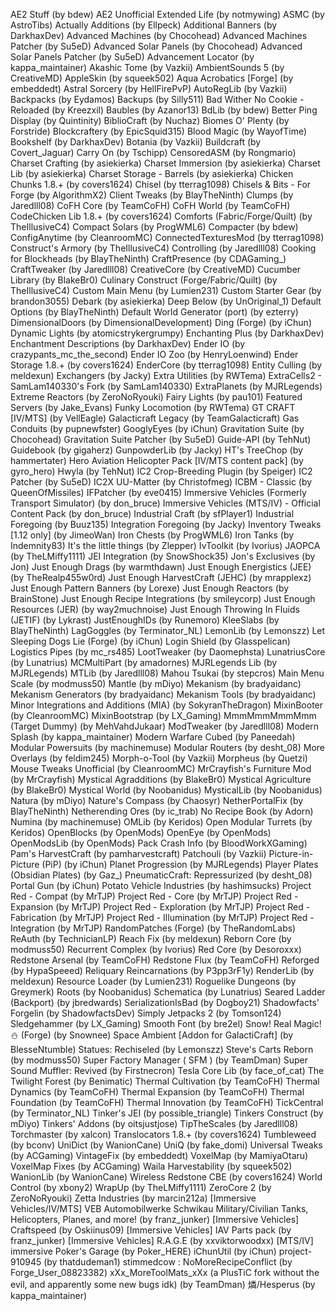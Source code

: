 AE2 Stuff (by bdew)
AE2 Unofficial Extended Life (by notmywing)
ASMC (by AstroTibs)
Actually Additions (by Ellpeck)
Additional Banners (by DarkhaxDev)
Advanced Machines (by Chocohead)
Advanced Machines Patcher (by Su5eD)
Advanced Solar Panels (by Chocohead)
Advanced Solar Panels Patcher (by Su5eD)
Advancement Locator (by kappa_maintainer)
Akashic Tome (by Vazkii)
AmbientSounds 5 (by CreativeMD)
AppleSkin (by squeek502)
Aqua Acrobatics [Forge] (by embeddedt)
Astral Sorcery (by HellFirePvP)
AutoRegLib (by Vazkii)
Backpacks (by Eydamos)
Backups (by Silly511)
Bad Wither No Cookie - Reloaded (by Kreezxil)
Baubles (by Azanor13)
BdLib (by bdew)
Better Ping Display (by Quintinity)
BiblioCraft (by Nuchaz)
Biomes O' Plenty (by Forstride)
Blockcraftery (by EpicSquid315)
Blood Magic  (by WayofTime)
Bookshelf (by DarkhaxDev)
Botania (by Vazkii)
Buildcraft (by Covert_Jaguar)
Carry On (by Tschipp)
CensoredASM (by Rongmario)
Charset Crafting (by asiekierka)
Charset Immersion (by asiekierka)
Charset Lib (by asiekierka)
Charset Storage - Barrels (by asiekierka)
Chicken Chunks 1.8.+ (by covers1624)
Chisel (by tterrag1098)
Chisels & Bits - For Forge (by AlgorithmX2)
Client Tweaks (by BlayTheNinth)
Clumps (by Jaredlll08)
CoFH Core (by TeamCoFH)
CoFH World (by TeamCoFH)
CodeChicken Lib 1.8.+ (by covers1624)
Comforts (Fabric/Forge/Quilt) (by TheIllusiveC4)
Compact Solars (by ProgWML6)
Compacter (by bdew)
ConfigAnytime (by CleanroomMC)
ConnectedTexturesMod (by tterrag1098)
Construct's Armory (by TheIllusiveC4)
Controlling (by Jaredlll08)
Cooking for Blockheads (by BlayTheNinth)
CraftPresence (by CDAGaming_)
CraftTweaker (by Jaredlll08)
CreativeCore (by CreativeMD)
Cucumber Library (by BlakeBr0)
Culinary Construct (Forge/Fabric/Quilt) (by TheIllusiveC4)
Custom Main Menu (by Lumien231)
Custom Starter Gear (by brandon3055)
Debark (by asiekierka)
Deep Below (by UnOriginal_1)
Default Options (by BlayTheNinth)
Default World Generator (port) (by ezterry)
DimensionalDoors (by DimensionalDevelopment)
Ding (Forge) (by iChun)
Dynamic Lights (by atomicstrykergrumpy)
Enchanting Plus (by DarkhaxDev)
Enchantment Descriptions (by DarkhaxDev)
Ender IO (by crazypants_mc_the_second)
Ender IO Zoo (by HenryLoenwind)
Ender Storage 1.8.+ (by covers1624)
EnderCore (by tterrag1098)
Entity Culling (by meldexun)
Exchangers (by Jacky)
Extra Utilities (by RWTema)
ExtraCells2 - SamLam140330's Fork (by SamLam140330)
ExtraPlanets (by MJRLegends)
Extreme Reactors (by ZeroNoRyouki)
Fairy Lights (by pau101)
Featured Servers (by Jake_Evans)
Funky Locomotion (by RWTema)
GT CRAFT [IV/MTS] (by VellEagle)
Galacticraft Legacy (by TeamGalacticraft)
Gas Conduits (by pupnewfster)
GooglyEyes  (by iChun)
Gravitation Suite (by Chocohead)
Gravitation Suite Patcher (by Su5eD)
Guide-API (by TehNut)
Guidebook (by gigaherz)
GunpowderLib (by Jacky)
HT's TreeChop (by hammertater)
Hero Aviation Helicopter Pack [IV/MTS content pack] (by gyro_hero)
Hwyla (by TehNut)
IC2 Crop-Breeding Plugin (by Speiger)
IC2 Patcher (by Su5eD)
IC2X UU-Matter (by Christofmeg)
ICBM - Classic (by QueenOfMissiles)
IFPatcher (by eve0415)
Immersive Vehicles (Formerly Transport Simulator) (by don_bruce)
Immersive Vehicles (MTS/IV) - Official Content Pack (by don_bruce)
Industrial Craft (by sfPlayer1)
Industrial Foregoing (by Buuz135)
Integration Foregoing (by Jacky)
Inventory Tweaks [1.12 only]  (by JimeoWan)
Iron Chests (by ProgWML6)
Iron Tanks (by Indemnity83)
It's the little things (by Zlepper)
IvToolkit (by Ivorius)
JAOPCA (by TheLMiffy1111)
JEI Integration (by SnowShock35)
Jon's Exclusives (by Jon)
Just Enough Drags (by warmthdawn)
Just Enough Energistics (JEE) (by TheRealp455w0rd)
Just Enough HarvestCraft (JEHC) (by mrapplexz)
Just Enough Pattern Banners (by Lorexe)
Just Enough Reactors (by BrainStone)
Just Enough Recipe Integrations (by smileycorp)
Just Enough Resources (JER) (by way2muchnoise)
Just Enough Throwing In Fluids (JETIF) (by Lykrast)
JustEnoughIDs (by Runemoro)
KleeSlabs (by BlayTheNinth)
LagGoggles (by Terminator_NL)
LemonLib (by Lemonszz)
Let Sleeping Dogs Lie (Forge) (by iChun)
Login Shield (by Glasspelican)
Logistics Pipes (by mc_rs485)
LootTweaker (by Daomephsta)
LunatriusCore (by Lunatrius)
MCMultiPart (by amadornes)
MJRLegends Lib (by MJRLegends)
MTLib (by Jaredlll08)
Mahou Tsukai (by stepcros)
Main Menu Scale (by modmuss50)
Mantle (by mDiyo)
Mekanism (by bradyaidanc)
Mekanism Generators (by bradyaidanc)
Mekanism Tools (by bradyaidanc)
Minor Integrations and Additions (MIA) (by SokyranTheDragon)
MixinBooter (by CleanroomMC)
MixinBootstrap (by LX_Gaming)
MmmMmmMmmMmm (Target Dummy) (by MehVahdJukaar)
ModTweaker (by Jaredlll08)
Modern Splash (by kappa_maintainer)
Modern Warfare Cubed (by Paneedah)
Modular Powersuits (by machinemuse)
Modular Routers (by desht_08)
More Overlays (by feldim245)
Morph-o-Tool (by Vazkii)
Morpheus (by Quetzi)
Mouse Tweaks Unofficial (by CleanroomMC)
MrCrayfish's Furniture Mod (by MrCrayfish)
Mystical Agradditions (by BlakeBr0)
Mystical Agriculture (by BlakeBr0)
Mystical World (by Noobanidus)
MysticalLib (by Noobanidus)
Natura (by mDiyo)
Nature's Compass (by Chaosyr)
NetherPortalFix (by BlayTheNinth)
Netherending Ores (by ic_trab)
No Recipe Book (by Adorn)
Numina (by machinemuse)
OMLib (by Keridos)
Open Modular Turrets (by Keridos)
OpenBlocks (by OpenMods)
OpenEye (by OpenMods)
OpenModsLib (by OpenMods)
Pack Crash Info (by BloodWorkXGaming)
Pam's HarvestCraft (by pamharvestcraft)
Patchouli (by Vazkii)
Picture-in-Picture (PiP) (by iChun)
Planet Progression (by MJRLegends)
Player Plates (Obsidian Plates) (by Gaz_)
PneumaticCraft: Repressurized (by desht_08)
Portal Gun (by iChun)
Potato Vehicle Industries (by hashimsucks)
Project Red - Compat (by MrTJP)
Project Red - Core (by MrTJP)
Project Red - Expansion (by MrTJP)
Project Red - Exploration (by MrTJP)
Project Red - Fabrication (by MrTJP)
Project Red - Illumination (by MrTJP)
Project Red - Integration (by MrTJP)
RandomPatches (Forge) (by TheRandomLabs)
ReAuth (by TechnicianLP)
Reach Fix (by meldexun)
Reborn Core (by modmuss50)
Recurrent Complex (by Ivorius)
Red Core (by Desoroxxx)
Redstone Arsenal (by TeamCoFH)
Redstone Flux (by TeamCoFH)
Reforged (by HypaSpeeed)
Reliquary Reincarnations (by P3pp3rF1y)
RenderLib (by meldexun)
Resource Loader (by Lumien231)
Roguelike Dungeons (by Greymerk)
Roots (by Noobanidus)
Schematica (by Lunatrius)
Seared Ladder (Backport) (by jbredwards)
SerializationIsBad (by Dogboy21)
Shadowfacts' Forgelin (by ShadowfactsDev)
Simply Jetpacks 2 (by Tomson124)
Sledgehammer (by LX_Gaming)
Smooth Font (by bre2el)
Snow! Real Magic! ⛄ (Forge) (by Snownee)
Space Ambient [Addon for GalactiCraft] (by BlesseNtumble)
Statues: Rechiseled (by Lemonszz)
Steve's Carts Reborn (by modmuss50)
Super Factory Manager ( SFM ) (by TeamDman)
Super Sound Muffler: Revived (by Firstnecron)
Tesla Core Lib (by face_of_cat)
The Twilight Forest (by Benimatic)
Thermal Cultivation (by TeamCoFH)
Thermal Dynamics (by TeamCoFH)
Thermal Expansion (by TeamCoFH)
Thermal Foundation (by TeamCoFH)
Thermal Innovation (by TeamCoFH)
TickCentral (by Terminator_NL)
Tinker's JEI (by possible_triangle)
Tinkers Construct (by mDiyo)
Tinkers' Addons (by oitsjustjose)
TipTheScales (by Jaredlll08)
Torchmaster (by xalcon)
Translocators 1.8.+ (by covers1624)
Tumbleweed (by bconv)
UniDict (by WanionCane)
UniQ (by fake_domi)
Universal Tweaks (by ACGaming)
VintageFix (by embeddedt)
VoxelMap (by MamiyaOtaru)
VoxelMap Fixes (by ACGaming)
Waila Harvestability (by squeek502)
WanionLib (by WanionCane)
Wireless Redstone CBE (by covers1624)
World Control (by xbony2)
WrapUp (by TheLMiffy1111)
ZeroCore 2 (by ZeroNoRyouki)
Zetta Industries (by marcin212a)
[Immersive Vehicles/IV/MTS] VEB Automobilwerke Schwikau Military/Civilian Tanks, Helicopters, Planes, and more! (by franz_junker)
[Immersive Vehicles] Craftspeed (by Oskiinus09)
[Immersive Vehicles] IAV Parts pack (by franz_junker)
[Immersive Vehicles] R.A.G.E (by xxviktorwoodxx)
[MTS/IV] immersive Poker's Garage (by Poker_HERE)
iChunUtil (by iChun)
project-910945 (by thatdudeman1)
stimmedcow : NoMoreRecipeConflict (by Forge_User_08823382)
xXx_MoreToolMats_xXx (a PlusTiC fork without the evil, and apparently some new bugs idk) (by TeamDman)
燐/Hesperus (by kappa_maintainer)

